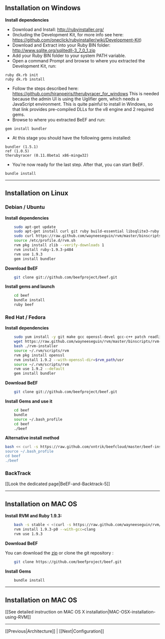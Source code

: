 ## Installation on Windows

**Install dependencies**

* Download and Install: http://rubyinstaller.org/
* (Including the Development Kit, for more info see here: https://github.com/oneclick/rubyinstaller/wiki/Development-Kit)
* Download and Extract into your Ruby BIN folder: http://www.sqlite.org/sqlitedll-3_7_0_1.zip
* Add your Ruby BIN folder to your system PATH variable.
* Open a command Prompt and browse to where you extracted the Development Kit, run:
```
ruby dk.rb init
ruby dk.rb install
```
* Follow the steps described here: https://github.com/hiranpeiris/therubyracer_for_windows
This is needed because the admin UI is using the Uglifier gem, which needs a JavaScript environment. This is quite painful to install in Windows, so that link provides pre-compiled DLLs for the v8 engine and 2 required gems.
* Browse to where you extracted BeEF and run:
```
gem install bundler
```
* At this stage you should have the following gems installed:
```
bundler (1.5.1)
ref (1.0.5)
therubyracer (0.11.0beta1 x86-mingw32)
```
* You're now ready for the last step. After that, you can start BeEF.
```
bundle install
```


***

## Installation on Linux

### Debian / Ubuntu

**Install dependencies**

```bash
    sudo apt-get update 
    sudo apt-get install curl git ruby build-essential libsqlite3-ruby libsqlite3-dev libssl-dev
    sudo curl https://raw.github.com/wayneeseguin/rvm/master/binscripts/rvm-installer | bash -s stable
    source /etc/profile.d/rvm.sh
    rvm pkg install zlib --verify-downloads 1
    rvm install ruby-1.9.3-p484
    rvm use 1.9.3
    gem install bundler
```

**Download BeEF**

```bash
    git clone git://github.com/beefproject/beef.git
```

**Install gems and launch**

```bash
    cd beef
    bundle install
    ruby beef
```

### Red Hat / Fedora

**Install dependencies**

```bash
    sudo yum install -y git make gcc openssl-devel gcc-c++ patch readline readline-devel zlib zlib-devel libyaml-devel libffi-devel bzip2 autoconf automake libtool bison iconv-devel sqlite-devel
    wget https://raw.github.com/wayneeseguin/rvm/master/binscripts/rvm-installer
    bash ./rvm-installer
    source ~/.rvm/scripts/rvm
    rvm pkg install openssl
    rvm install 1.9.2 --with-openssl-dir=$rvm_path/usr
    source ~/.rvm/scripts/rvm
    rvm use 1.9.2 --default
    gem install bundler
```

**Download BeEF**

```bash
    git clone git://github.com/beefproject/beef.git
```

**Install Gems and use it**

```bash
    cd beef
    bundle
    source ~/.bash_profile
    cd beef
    ./beef
```

**Alternative install method** 

```bash
bash << curl -s https://raw.github.com/xntrik/beefcloud/master/beef-installer
source ~/.bash_profile
cd beef
./beef
```


### BackTrack

[[Look the dedicated page|BeEF-and-Backtrack-5]]

***

## Installation on MAC OS

**Install RVM and Ruby 1.9.3:**

```bash
    bash -s stable < <(curl -s https://raw.github.com/wayneeseguin/rvm/master/binscripts/rvm-installer) source ~/.bash_profile
    rvm install 1.9.3-p0 --with-gcc=clang
    rvm use 1.9.3
```

**Download BeEF**

You can download the [zip](https://github.com/beefproject/beef/zipball/master) or clone the git repository :

```bash
    git clone https://github.com/beefproject/beef.git
```

**Install Gems**

```bash
    bundle install
```
***

## Installation on MAC OS

[[See detailed instruction on MAC OS X installation|MAC-OSX-installation-using-RVM]]

***
[[Previous|Architecture]] | [[Next|Configuration]]